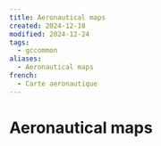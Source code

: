 ```yaml
---
title: Aeronautical maps
created: 2024-12-18
modified: 2024-12-24
tags:
  - gccommon
aliases:
  - Aeronautical maps
french:
  - Carte aeronautique
---
```

# Aeronautical maps
